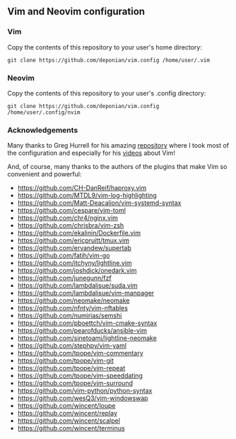 ## Vim and Neovim configuration

### Vim
Copy the contents of this repository to your user's home directory:

`git clone https://github.com/deponian/vim.config /home/user/.vim`

### Neovim
Copy the contents of this repository to your user's .config directory:

`git clone https://github.com/deponian/vim.config /home/user/.config/nvim`

### Acknowledgements
Many thanks to Greg Hurrell for his amazing [repository](https://github.com/wincent/wincent) where I took most of the configuration and especially for his [videos](https://www.youtube.com/channel/UCXPHFM88IlFn68OmLwtPmZA) about Vim!

And, of course, many thanks to the authors of the plugins that make Vim so convenient and powerful:

- https://github.com/CH-DanReif/haproxy.vim
- https://github.com/MTDL9/vim-log-highlighting
- https://github.com/Matt-Deacalion/vim-systemd-syntax
- https://github.com/cespare/vim-toml
- https://github.com/chr4/nginx.vim
- https://github.com/chrisbra/vim-zsh
- https://github.com/ekalinin/Dockerfile.vim
- https://github.com/ericpruitt/tmux.vim
- https://github.com/ervandew/supertab
- https://github.com/fatih/vim-go
- https://github.com/itchyny/lightline.vim
- https://github.com/joshdick/onedark.vim
- https://github.com/junegunn/fzf
- https://github.com/lambdalisue/suda.vim
- https://github.com/lambdalisue/vim-manpager
- https://github.com/neomake/neomake
- https://github.com/nfnty/vim-nftables
- https://github.com/numirias/semshi
- https://github.com/pboettch/vim-cmake-syntax
- https://github.com/pearofducks/ansible-vim
- https://github.com/sinetoami/lightline-neomake
- https://github.com/stephpy/vim-yaml
- https://github.com/tpope/vim-commentary
- https://github.com/tpope/vim-git
- https://github.com/tpope/vim-repeat
- https://github.com/tpope/vim-speeddating
- https://github.com/tpope/vim-surround
- https://github.com/vim-python/python-syntax
- https://github.com/wesQ3/vim-windowswap
- https://github.com/wincent/loupe
- https://github.com/wincent/replay
- https://github.com/wincent/scalpel
- https://github.com/wincent/terminus
